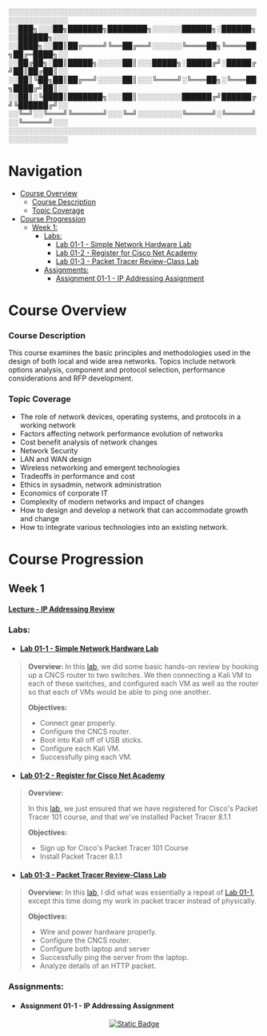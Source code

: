 ░░░░░░░░░░░░░░░░░░░░░░░░░░░░░░░░░░░░░░░░░░░░░░░░░░░░░░░░░░░░░░<br>
░░███╗░░░██╗███████╗████████╗░░░░░░██████╗░██████╗░░██████╗░░░<br>
░░████╗░░██║██╔════╝╚══██╔══╝░░░░░░╚════██╗╚════██╗██╔═████╗░░<br>
░░██╔██╗░██║█████╗░░░░░██║░░░█████╗░█████╔╝░█████╔╝██║██╔██║░░<br>
░░██║╚██╗██║██╔══╝░░░░░██║░░░╚════╝░╚═══██╗░╚═══██╗████╔╝██║░░<br>
░░██║░╚████║███████╗░░░██║░░░░░░░░░██████╔╝██████╔╝╚██████╔╝░░<br>
░░╚═╝░░╚═══╝╚══════╝░░░╚═╝░░░░░░░░░╚═════╝░╚═════╝░░╚═════╝░░░<br>
░░░░░░░░░░░░░░░░░░░░░░░░░░░░░░░░░░░░░░░░░░░░░░░░░░░░░░░░░░░░░░                                                         

# Navigation
* [Course Overview](https://github.com/Isaiah-River/NET-330-01-Network-Design/wiki#course-overview)
    * [Course Description](https://github.com/Isaiah-River/NET-330-01-Network-Design/wiki#course-description)
    * [Topic Coverage](https://github.com/Isaiah-River/NET-330-01-Network-Design/wiki#topic-coverage)
* [Course Progression](https://github.com/Isaiah-River/NET-330-01-Network-Design/wiki#course-progression)
    * [Week 1:](https://github.com/Isaiah-River/NET-330-01-Network-Design/wiki#week-1)
        * [Labs:](https://github.com/Isaiah-River/NET-330-01-Network-Design/wiki/#labs)
            * [Lab 01-1 - Simple Network Hardware Lab](https://github.com/Isaiah-River/NET-330-01-Network-Design/wiki#lab-01-1---simple-network-hardware-lab)
            * [Lab 01-2 - Register for Cisco Net Academy](https://github.com/Isaiah-River/NET-330-01-Network-Design/wiki#lab-01-2---register-for-cisco-net-academy)
            * [Lab 01-3 - Packet Tracer Review-Class Lab](https://github.com/Isaiah-River/NET-330-01-Network-Design/wiki#lab-01-3---packet-tracer-review-class-lab)
        * [Assignments:](https://github.com/Isaiah-River/NET-330-01-Network-Design/wiki#assignments)
            * [Assignment 01-1 - IP Addressing Assignment](https://github.com/Isaiah-River/NET-330-01-Network-Design/wiki#assignment-01-1---ip-addressing-assignment)

# Course Overview
### Course Description

This course examines the basic principles and methodologies used in the design of both local and wide area networks. Topics include network options analysis, component and protocol selection, performance considerations and RFP development.

### Topic Coverage

* The role of network devices, operating systems, and protocols in a working network
* Factors affecting network performance evolution of networks
* Cost benefit analysis of network changes
* Network Security
* LAN and WAN design
* Wireless networking and emergent technologies
* Tradeoffs in performance and cost
* Ethics in sysadmin, network administration
* Economics of corporate IT
* Complexity of modern networks and impact of changes
* How to design and develop a network that can accommodate growth and change
* How to integrate various technologies into an existing network.

# Course Progression
## Week 1 
#### [Lecture - IP Addressing Review](https://github.com/user-attachments/files/16752448/Week-1-NET-330-Notes.pptx.1.pdf)
### Labs:
* #### [Lab 01-1 - Simple Network Hardware Lab](https://github.com/Isaiah-River/NET-330-01-Network-Design/wiki/Lab-01%E2%80%901-%E2%80%90-Simple-Network-Hardware-Lab)
> **Overview:**
> In this [lab](https://github.com/user-attachments/assets/f03473b4-2040-4217-95e1-7c12fce3937b), we did some basic hands-on review by hooking up a CNCS router to two switches. We then connecting a Kali VM to each of these switches, and configured each VM as well as the router so that each of VMs would be able to ping one another.
>
> **Objectives:**
>
> * Connect gear properly.
>* Configure the CNCS router.
>* Boot into Kali off of USB sticks.
>* Configure each Kali VM.
>* Successfully ping each VM.

* #### [Lab 01-2 - Register for Cisco Net Academy](https://github.com/Isaiah-River/NET-330-01-Network-Design/wiki/Lab-01%E2%80%902-%E2%80%90-Register-for-Cisco-Net-Academy)
> **Overview:**
>
> In this [lab](https://github.com/user-attachments/assets/94ac2fa2-752b-4bfa-b890-bd9ecb2042b0), we just ensured that we have registered for Cisco's Packet Tracer 101 course, and that we've installed Packet Tracer 8.1.1
>
> **Objectives:**
>
> * Sign up for Cisco's Packet Tracer 101 Course
> * Install Packet Tracer 8.1.1
* #### [Lab 01-3 - Packet Tracer Review-Class Lab](https://github.com/Isaiah-River/NET-330-01-Network-Design/wiki/Lab-01%E2%80%903-%E2%80%90-Packet-Tracer-Review-%E2%80%90-Class-Lab)
> **Overview:**
> In this [lab](https://github.com/user-attachments/assets/93c52dc2-dcf1-4872-9702-5c59e16b8f2a), I did what was essentially a repeat of [Lab 01-1](https://github.com/Isaiah-River/NET-330-01-Network-Design/wiki/Lab-01%E2%80%901-%E2%80%90-Simple-Network-Hardware-Lab), except this time doing my work in packet tracer instead of physically.
>
> **Objectives:**
>
> * Wire and power hardware properly.
> * Configure the CNCS router.
> * Configure both laptop and server
> * Successfully ping the server from the laptop.
> * Analyze details of an HTTP packet.

### Assignments:
* #### Assignment 01-1 - IP Addressing Assignment

<!--Back to Top button-->
<p align="center";>
<a href="#"><img alt="Static Badge" src="https://img.shields.io/badge/Back%20to%20Top%20-%20Back%20to%20Top?style=flat&color=%23555"></a>
</p>
